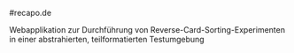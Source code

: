 #recapo.de

Webapplikation zur Durchführung von Reverse-Card-Sorting-Experimenten in einer abstrahierten, teilformatierten Testumgebung
